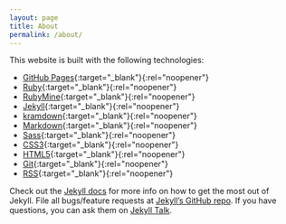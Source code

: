 ```yaml
---
layout: page
title: About
permalink: /about/
---
```


This website is built with the following technologies:

- [GitHub Pages](https://pages.github.com){:target="_blank"}{:rel="noopener"}
- [Ruby](https://www.ruby-lang.org){:target="_blank"}{:rel="noopener"}
- [RubyMine](https://www.jetbrains.com/ruby){:target="_blank"}{:rel="noopener"}
- [Jekyll](https://jekyllrb.com){:target="_blank"}{:rel="noopener"}
- [kramdown](https://kramdown.gettalong.org/){:target="_blank"}{:rel="noopener"}
- [Markdown](https://daringfireball.net/projects/markdown){:target="_blank"}{:rel="noopener"}  
- [Sass](http://sass-lang.com){:target="_blank"}{:rel="noopener"}
- [CSS3](https://developer.mozilla.org/en-US/docs/Web/CSS/CSS3){:target="_blank"}{:rel="noopener"}
- [HTML5](https://developer.mozilla.org/en-US/docs/Web/Guide/HTML/HTML5){:target="_blank"}{:rel="noopener"}
- [Git](https://git-scm.com/){:target="_blank"}{:rel="noopener"}
- [RSS](https://en.wikipedia.org/wiki/RSS){:target="_blank"}{:rel="noopener"}


Check out the [Jekyll docs][jekyll-docs] for more info on how to get the most out of Jekyll. File all bugs/feature requests at [Jekyll’s GitHub repo][jekyll-gh]. If you have questions, you can ask them on [Jekyll Talk][jekyll-talk].

[jekyll-docs]: https://jekyllrb.com/docs/home
[jekyll-gh]:   https://github.com/jekyll/jekyll
[jekyll-talk]: https://talk.jekyllrb.com/

